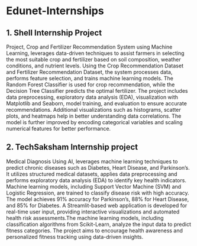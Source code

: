 # Edunet-Internships

## 1. Shell Internship Project
Project, Crop and Fertilizer Recommendation System using Machine Learning, leverages data-driven techniques to assist farmers in selecting the most suitable crop and fertilizer based on soil composition, weather conditions, and nutrient levels. Using the Crop Recommendation Dataset and Fertilizer Recommendation Dataset, the system processes data, performs feature selection, and trains machine learning models. The Random Forest Classifier is used for crop recommendation, while the Decision Tree Classifier predicts the optimal fertilizer. The project includes data preprocessing, exploratory data analysis (EDA), visualization with Matplotlib and Seaborn, model training, and evaluation to ensure accurate recommendations. Additional visualizations such as histograms, scatter plots, and heatmaps help in better understanding data correlations. The model is further improved by encoding categorical variables and scaling numerical features for better performance. 

## 2. TechSaksham Internship project 
Medical Diagnosis Using AI, leverages machine learning techniques to predict chronic diseases such as Diabetes, Heart Disease, and Parkinson’s. It utilizes structured medical datasets, applies data preprocessing and performs exploratory data analysis (EDA) to identify key health indicators. Machine learning models, including Support Vector Machine (SVM) and Logistic Regression, are trained to classify disease risk with high accuracy. The model achieves 91% accuracy for Parkinson’s, 88% for Heart Disease, and 85% for Diabetes. A Streamlit-based web application is developed for real-time user input, providing interactive visualizations and automated health risk assessments.The machine learning models, including classification algorithms from Scikit-Learn, analyze the input data to predict fitness categories. The project aims to encourage health awareness and personalized fitness tracking using data-driven insights.
